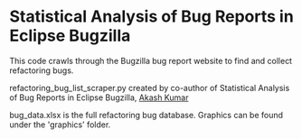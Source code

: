 # Statistical Analysis of Bug Reports in Eclipse Bugzilla
This code crawls through the Bugzilla bug report website to find and collect refactoring bugs.

refactoring_bug_list_scraper.py created by co-author of Statistical Analysis of Bug Reports in Eclipse Bugzilla, [Akash Kumar](https://github.com/KumarUniverse)

bug_data.xlsx is the full refactoring bug database. Graphics can be found under the 'graphics' folder.

